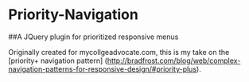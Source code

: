 # Priority-Navigation

##A JQuery plugin for prioritized responsive menus

Originally created for mycollgeadvocate.com, this is my take on the [priority+ navigation pattern] (http://bradfrost.com/blog/web/complex-navigation-patterns-for-responsive-design/#priority-plus).
